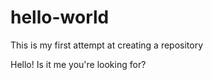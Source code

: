 hello-world
===========

This is my first attempt at creating a repository

Hello! Is it me you're looking for?
